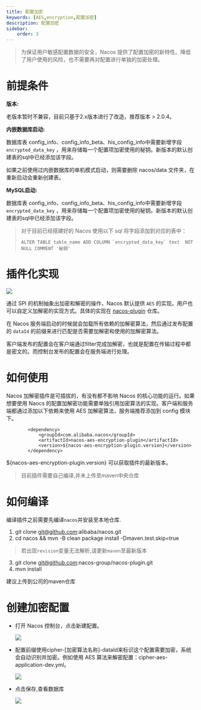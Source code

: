```yaml
---
title: 配置加密
keywords: [AES,encryption,配置加密]
description: 配置加密
sidebar:
    order: 3
---
```


> 为保证用户敏感配置数据的安全，Nacos 提供了配置加密的新特性。降低了用户使用的风险，也不需要再对配置进行单独的加密处理。

# 前提条件

**版本:**

老版本暂时不兼容，目前只基于2.x版本进行了改造，推荐版本 > 2.0.4。

**内嵌数据库启动:**

数据库表 config_info、config_info_beta、his_config_info中需要新增字段 `encrypted_data_key` ，用来存储每一个配置项加密使用的秘钥。新版本的默认创建表的sql中已经添加该字段。

如果之前使用过内嵌数据库的单机模式启动，则需要删除 nacos/data 文件夹，在重新启动会重新创建表。

**MySQL启动:**

数据库表 config_info、config_info_beta、his_config_info中需要新增字段 `encrypted_data_key` ，用来存储每一个配置项加密使用的秘钥。新版本的默认创建表的sql中已经添加该字段。

> 对于目前已经搭建好的 Nacos 使用以下 sql 将字段添加到对应的表中：
>
> ``ALTER TABLE table_name ADD COLUMN `encrypted_data_key` text  NOT NULL COMMENT '秘钥'``

# 插件化实现

![](https://tva1.sinaimg.cn/large/008i3skNly1gvsu112vnnj314b0u0764.jpg)

通过 SPI 的机制抽象出加密和解密的操作，Nacos 默认提供 `AES` 的实现。用户也可以自定义加解密的实现方式。具体的实现在 [nacos-plugin](https://github.com/nacos-group/nacos-plugin) 仓库。

在 Nacos 服务端启动的时候就会加载所有依赖的加解密算法，然后通过发布配置的 `dataId` 的前缀来进行匹配是否需要加解密和使用的加解密算法。

客户端发布的配置会在客户端通过filter完成加解密，也就是配置在传输过程中都是密文的。而控制台发布的配置会在服务端进行处理。

# 如何使用

Nacos 加解密插件是可插拔的，有没有都不影响 Nacos 的核心功能的运行。如果想要使用 Naocs 的配置加解密功能需要单独引用加密算法的实现。客户端和服务端都通过添加以下依赖来使用 AES 加解密算法，服务端推荐添加到 config 模块下。

```
        <dependency>
            <groupId>com.alibaba.nacos</groupId>
            <artifactId>nacos-aes-encryption-plugin</artifactId>
            <version>${nacos-aes-encryption-plugin.version}</version>
        </dependency>
```
${nacos-aes-encryption-plugin.version} 可以获取插件的最新版本。

> 目前插件需要自己编译,并未上传至maven中央仓库

# 如何编译

编译插件之前需要先编译`nacos`并安装至本地仓库.
1. git clone git@github.com:alibaba/nacos.git
2. cd nacos && mvn -B clean package install -Dmaven.test.skip=true

> 若出现`revision`变量无法解析,请更新`maven`至最新版本

3. git clone git@github.com:nacos-group/nacos-plugin.git
4. mvn install

建议上传到公司的maven仓库

# 创建加密配置
- 打开 Nacos 控制台，点击新建配置。

  ![](https://tva1.sinaimg.cn/large/e6c9d24ely1h0cxaklw10j21g20u0ac8.jpg)
- 配置前缀使用cipher-[加密算法名称]-dataId来标识这个配置需要加密，系统会自动识别并加密。例如使用 AES 算法来解密配置：cipher-aes-application-dev.yml。

  ![](https://tva1.sinaimg.cn/large/e6c9d24ely1h0cxs40s2tj21b40u0whw.jpg)
- 点击保存,查看数据库

  ![](https://tva1.sinaimg.cn/large/e6c9d24ely1h0cxwhdc77j21xm0bumz2.jpg)